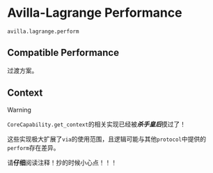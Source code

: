 # Avilla-Lagrange Performance

`avilla.lagrange.perform`

## Compatible Performance

过渡方案。

## Context

> [!WARNING]
>
> `CoreCapability.get_context`的相关实现已经被***杀手皇后***摸过了！
>
> 这些实现极大扩展了`via`的使用范围，且逻辑可能与其他`protocol`中提供的`perform`存在差异。
>
> 请**仔细**阅读注释！抄的时候小心点！！！
